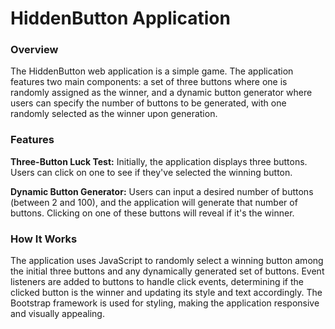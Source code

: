 # HiddenButton Application

### Overview

The HiddenButton web application is a simple game. The application features two main components: a set of three buttons where one is randomly assigned as the winner, and a dynamic button generator where users can specify the number of buttons to be generated, with one randomly selected as the winner upon generation.

### Features

**Three-Button Luck Test:** Initially, the application displays three buttons. Users can click on one to see if they've selected the winning button.

**Dynamic Button Generator:** Users can input a desired number of buttons (between 2 and 100), and the application will generate that number of buttons. Clicking on one of these buttons will reveal if it's the winner.

### How It Works

The application uses JavaScript to randomly select a winning button among the initial three buttons and any dynamically generated set of buttons.
Event listeners are added to buttons to handle click events, determining if the clicked button is the winner and updating its style and text accordingly.
The Bootstrap framework is used for styling, making the application responsive and visually appealing.

